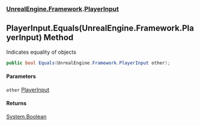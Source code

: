 ### [UnrealEngine.Framework](./UnrealEngine-Framework.md 'UnrealEngine.Framework').[PlayerInput](./PlayerInput.md 'UnrealEngine.Framework.PlayerInput')
## PlayerInput.Equals(UnrealEngine.Framework.PlayerInput) Method
Indicates equality of objects  
```csharp
public bool Equals(UnrealEngine.Framework.PlayerInput other);
```
#### Parameters
<a name='UnrealEngine-Framework-PlayerInput-Equals(UnrealEngine-Framework-PlayerInput)-other'></a>
`other` [PlayerInput](./PlayerInput.md 'UnrealEngine.Framework.PlayerInput')  
  
#### Returns
[System.Boolean](https://docs.microsoft.com/en-us/dotnet/api/System.Boolean 'System.Boolean')  
